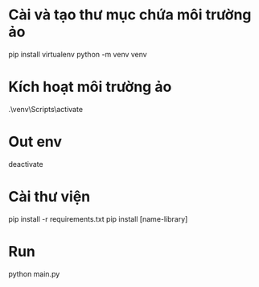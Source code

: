 # Cài và tạo thư mục chứa môi trường ảo
pip install virtualenv python -m venv venv

# Kích hoạt môi trường ảo
.\venv\Scripts\activate

# Out env
deactivate

# Cài thư viện
pip install -r requirements.txt pip install [name-library]

# Run
python main.py